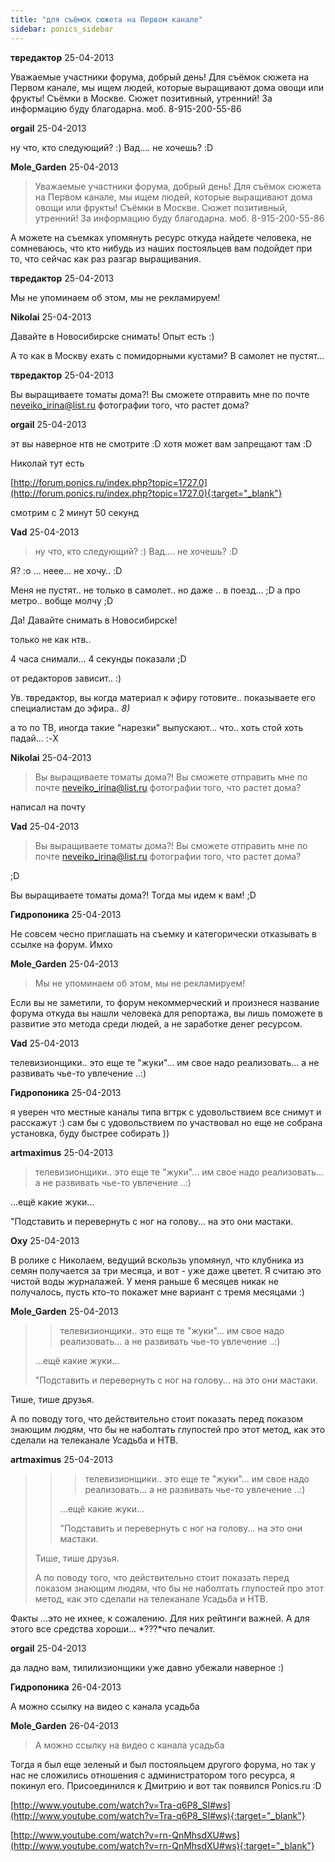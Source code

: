 ```yaml
---
title: "для съёмок сюжета на Первом канале"
sidebar: ponics_sidebar
---
```


**твредактор** 25-04-2013

Уважаемые участники форума, добрый день! Для съёмок сюжета на Первом канале, мы ищем людей, которые выращивают дома овощи или фрукты! Съёмки в Москве. Сюжет позитивный, утренний! За информацию буду благодарна. моб. 8-915-200-55-86


**orgail** 25-04-2013

ну что, кто следующий? :) Вад.... не хочешь? :D


**Mole_Garden** 25-04-2013

> Уважаемые участники форума, добрый день! Для съёмок сюжета на Первом канале, мы ищем людей, которые выращивают дома овощи или фрукты! Съёмки в Москве. Сюжет позитивный, утренний! За информацию буду благодарна. моб. 8-915-200-55-86

А можете на съемках упомянуть ресурс откуда найдете человека, не сомневаюсь, что кто нибудь из наших постояльцев вам подойдет при то, что сейчас как раз разгар выращивания.


**твредактор** 25-04-2013

Мы не упоминаем об этом, мы не рекламируем! 


**Nikolai** 25-04-2013

Давайте в Новосибирске снимать! Опыт есть :)

А то как в Москву ехать с помидорными кустами? В самолет не пустят...


**твредактор** 25-04-2013

Вы выращиваете томаты дома?! Вы сможете отправить мне по почте neveiko_irina@list.ru фотографии того, что растет дома? 


**orgail** 25-04-2013

эт вы наверное нтв не смотрите :D хотя может вам запрещают там :D

Николай тут есть

[http://forum.ponics.ru/index.php?topic=1727.0](http://forum.ponics.ru/index.php?topic=1727.0){:target="_blank"}

смотрим с 2 минут 50 секунд


**Vad** 25-04-2013

> ну что, кто следующий? :) Вад.... не хочешь? :D

Я? :o ... неее... не хочу.. :D

Меня не пустят.. не только в самолет.. но даже .. в поезд... ;D а про метро.. вобще молчу ;D

Да! Давайте снимать в Новосибирске!

только не как нтв..

4 часа снимали... 4 секунды показали ;D

от редакторов зависит.. :)

Ув. твредактор, вы когда материал к эфиру готовите.. показываете его специалистам до эфира.. *8)*

а то по ТВ, иногда такие "нарезки" выпускают... что.. хоть стой хоть падай... :-X


**Nikolai** 25-04-2013

> Вы выращиваете томаты дома?! Вы сможете отправить мне по почте neveiko_irina@list.ru фотографии того, что растет дома?

написал на почту


**Vad** 25-04-2013

> Вы выращиваете томаты дома?! Вы сможете отправить мне по почте neveiko_irina@list.ru фотографии того, что растет дома?

;D

Вы выращиваете томаты дома?! Тогда мы идем к вам! ;D


**Гидропоника** 25-04-2013

Не совсем чесно приглашать на съемку и категорически отказывать в ссылке на форум. Имхо


**Mole_Garden** 25-04-2013

> Мы не упоминаем об этом, мы не рекламируем!

Если вы не заметили, то форум некоммерческий и произнеся название форума откуда вы нашли человека для репортажа, вы лишь поможете в развитие это метода среди людей, а не заработке денег ресурсом. 


**Vad** 25-04-2013

телевизионщики.. это еще те "жуки"... им свое надо реализовать... а не развивать чье-то увлечение ..:)


**Гидропоника** 25-04-2013

я уверен что местные каналы типа вгтрк с удовольствием все снимут и расскажут :) сам бы с удовольствием по участвовал но еще не собрана установка, буду быстрее собирать ))


**artmaximus** 25-04-2013

> телевизионщики.. это еще те "жуки"... им свое надо реализовать... а не развивать чье-то увлечение ..:)

...ещё какие жуки...

"Подставить и перевернуть с ног на голову... на это они мастаки.


**Oxy** 25-04-2013

В ролике с Николаем, ведущий вскользь упомянул, что клубника из семян получается за три месяца, и вот - уже даже цветет. Я считаю это чистой воды журналажей. У меня раньше 6 месяцев никак не получалось, пусть кто-то покажет мне вариант с тремя месяцами :) 


**Mole_Garden** 25-04-2013

> > телевизионщики.. это еще те "жуки"... им свое надо реализовать... а не развивать чье-то увлечение ..:)
> 
> 
> 
> ...ещё какие жуки...
> 
> "Подставить и перевернуть с ног на голову... на это они мастаки.

Тише, тише друзья. 

А по поводу того, что действительно стоит показать перед показом знающим людям, что бы не наболтать глупостей про этот метод, как это сделали на телеканале Усадьба и НТВ.


**artmaximus** 25-04-2013

> > > телевизионщики.. это еще те "жуки"... им свое надо реализовать... а не развивать чье-то увлечение ..:)
> > 
> > 
> > 
> > ...ещё какие жуки...
> > 
> > "Подставить и перевернуть с ног на голову... на это они мастаки.
> 
> 
> 
> Тише, тише друзья. 
> 
> А по поводу того, что действительно стоит показать перед показом знающим людям, что бы не наболтать глупостей про этот метод, как это сделали на телеканале Усадьба и НТВ.

Факты ...это не ихнее, к сожалению. Для них рейтинги важней. А для этого все средства хороши... *???*что печалит.


**orgail** 25-04-2013

да ладно вам, тилилизионщики уже давно убежали наверное :)


**Гидропоника** 26-04-2013

А можно ссылку на видео с канала усадьба 


**Mole_Garden** 26-04-2013

> А можно ссылку на видео с канала усадьба

Тогда я был еще зеленый и был постояльцем другого форума, но так у нас не сложились отношения с администратором того ресурса, я покинул его. Присоединился к Дмитрию и вот так появился Ponics.ru :D

[http://www.youtube.com/watch?v=Tra-q6P8_SI#ws](http://www.youtube.com/watch?v=Tra-q6P8_SI#ws){:target="_blank"}

[http://www.youtube.com/watch?v=rn-QnMhsdXU#ws](http://www.youtube.com/watch?v=rn-QnMhsdXU#ws){:target="_blank"}


